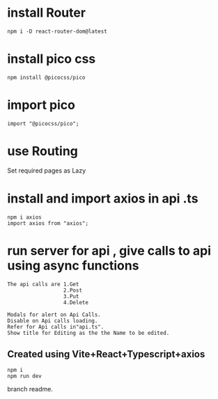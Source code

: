 # install Router

    npm i -D react-router-dom@latest

# install pico css

    npm install @picocss/pico

# import pico

    import "@picocss/pico";

# use Routing

Set required pages as Lazy

# install and import axios in api .ts

    npm i axios
    import axios from "axios";

# run server for api , give calls to api using async functions

    The api calls are 1.Get
                      2.Post
                      3.Put
                      4.Delete

    Modals for alert on Api Calls.
    Disable on Api calls loading.
    Refer for Api calls in"api.ts".
    Show title for Editing as the the Name to be edited.

## Created using Vite+React+Typescript+axios

    npm i
    npm run dev

branch readme.
